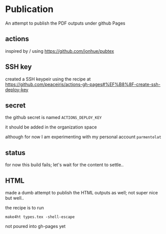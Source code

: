 # Publication

An attempt to publish the PDF outputs under github Pages

## actions

inspired by / using <https://github.com/jonhue/pubtex>

## SSH key

created a SSH keypeir using the recipe at
<https://github.com/peaceiris/actions-gh-pages#%EF%B8%8F-create-ssh-deploy-key>

## secret

the github secret is named `ACTIONS_DEPLOY_KEY`

it should be added in the organization space

although for now I am experimenting with my personal account `parmentelat`

## status

for now this build fails; let's wait for the content to settle..

## HTML

made a dumb attempt to publish the HTML outputs as well; not super nice but well..

the recipe is to run

```
make4ht types.tex -shell-escape
```

not poured into gh-pages yet